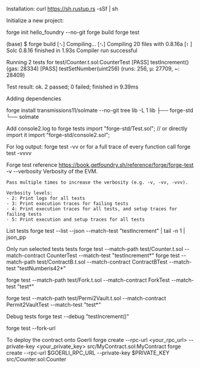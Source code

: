 Installation:
curl https://sh.rustup.rs -sSf | sh

Initialize a new project:

forge init hello_foundry --no-git
forge build
forge test

(base) $ forge build
[⠢] Compiling...
[⠢] Compiling 20 files with 0.8.16a
[⠆] Solc 0.8.16 finished in 1.93s
Compiler run successful

Running 2 tests for test/Counter.t.sol:CounterTest
[PASS] testIncrement() (gas: 28334)
[PASS] testSetNumber(uint256) (runs: 256, μ: 27709, ~: 28409)

Test result: ok. 2 passed; 0 failed; finished in 9.39ms

Adding dependencies

forge install transmissions11/solmate --no-git
tree lib -L 1
lib
├── forge-std
└── solmate

Add console2.log to forge tests
import "forge-std/Test.sol";
// or directly import it
import "forge-std/console2.sol";

For log output:
forge test -vv
or
for a full trace of every function call
forge test -vvvv

Forge test reference
https://book.getfoundry.sh/reference/forge/forge-test
-v
--verbosity
Verbosity of the EVM.

    Pass multiple times to increase the verbosity (e.g. -v, -vv, -vvv).

    Verbosity levels:
    - 2: Print logs for all tests
    - 3: Print execution traces for failing tests
    - 4: Print execution traces for all tests, and setup traces for failing tests
    - 5: Print execution and setup traces for all tests

List tests
forge test --list --json --match-test "testIncrement" | tail -n 1 | json_pp

Only run selected tests tests
forge test --match-path test/Counter.t.sol --match-contract CounterTest --match-test "testIncrement*"
forge test --match-path test/ContractB.t.sol --match-contract ContractBTest --match-test "testNumberis42*"

forge test --match-path test/Fork.t.sol --match-contract ForkTest --match-test "test\*"

forge test --match-path test/Permi2Vault.t.sol --match-contract Permit2VaultTest --match-test "test\*"

Debug tests
forge test --debug "testIncrement()"

forge test --fork-url <url>

To deploy the contract onto Goerli
forge create --rpc-url <your_rpc_url> --private-key <your_private_key> src/MyContract.sol:MyContract
forge create --rpc-url $GOERLI_RPC_URL --private-key $PRIVATE_KEY src/Counter.sol:Counter
